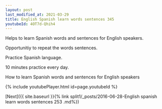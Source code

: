 ```yaml
---
layout: post
last_modified_at: 2021-03-29
title: English Spanish learn words sentences 345 
youtubeId: 4OT7d-Qhih4
---
```

 
 
Helps to learn Spanish words and sentences for English speakers.

Opportunitiy to repeat the words sentences. 

Practice Spanish language. 
 
10 minutes practice every day. 
 
How to learn Spanish words and sentences for English speakers 
 
{% include youtubePlayer.html id=page.youtubeId %}
 
 
[Next]({{ site.baseurl }}{% link  split1/_posts/2016-06-28-English spanish learn words sentences 253 .md%})
 
